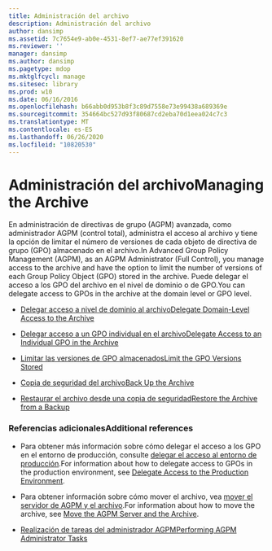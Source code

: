 ```yaml
---
title: Administración del archivo
description: Administración del archivo
author: dansimp
ms.assetid: 7c7654e9-ab0e-4531-8ef7-ae77ef391620
ms.reviewer: ''
manager: dansimp
ms.author: dansimp
ms.pagetype: mdop
ms.mktglfcycl: manage
ms.sitesec: library
ms.prod: w10
ms.date: 06/16/2016
ms.openlocfilehash: b66abb0d953b8f3c89d7558e73e99438a689369e
ms.sourcegitcommit: 354664bc527d93f80687cd2eba70d1eea024c7c3
ms.translationtype: MT
ms.contentlocale: es-ES
ms.lasthandoff: 06/26/2020
ms.locfileid: "10820530"
---
```

# <span data-ttu-id="d4fb8-103">Administración del archivo</span><span class="sxs-lookup"><span data-stu-id="d4fb8-103">Managing the Archive</span></span>


<span data-ttu-id="d4fb8-104">En administración de directivas de grupo (AGPM) avanzada, como administrador AGPM (control total), administra el acceso al archivo y tiene la opción de limitar el número de versiones de cada objeto de directiva de grupo (GPO) almacenado en el archivo.</span><span class="sxs-lookup"><span data-stu-id="d4fb8-104">In Advanced Group Policy Management (AGPM), as an AGPM Administrator (Full Control), you manage access to the archive and have the option to limit the number of versions of each Group Policy Object (GPO) stored in the archive.</span></span> <span data-ttu-id="d4fb8-105">Puede delegar el acceso a los GPO del archivo en el nivel de dominio o de GPO.</span><span class="sxs-lookup"><span data-stu-id="d4fb8-105">You can delegate access to GPOs in the archive at the domain level or GPO level.</span></span>

-   [<span data-ttu-id="d4fb8-106">Delegar acceso a nivel de dominio al archivo</span><span class="sxs-lookup"><span data-stu-id="d4fb8-106">Delegate Domain-Level Access to the Archive</span></span>](delegate-domain-level-access-to-the-archive-agpm30ops.md)

-   [<span data-ttu-id="d4fb8-107">Delegar acceso a un GPO individual en el archivo</span><span class="sxs-lookup"><span data-stu-id="d4fb8-107">Delegate Access to an Individual GPO in the Archive</span></span>](delegate-access-to-an-individual-gpo-in-the-archive-agpm30ops.md)

-   [<span data-ttu-id="d4fb8-108">Limitar las versiones de GPO almacenados</span><span class="sxs-lookup"><span data-stu-id="d4fb8-108">Limit the GPO Versions Stored</span></span>](limit-the-gpo-versions-stored-agpm30ops.md)

-   [<span data-ttu-id="d4fb8-109">Copia de seguridad del archivo</span><span class="sxs-lookup"><span data-stu-id="d4fb8-109">Back Up the Archive</span></span>](back-up-the-archive.md)

-   [<span data-ttu-id="d4fb8-110">Restaurar el archivo desde una copia de seguridad</span><span class="sxs-lookup"><span data-stu-id="d4fb8-110">Restore the Archive from a Backup</span></span>](restore-the-archive-from-a-backup.md)

### <span data-ttu-id="d4fb8-111">Referencias adicionales</span><span class="sxs-lookup"><span data-stu-id="d4fb8-111">Additional references</span></span>

-   <span data-ttu-id="d4fb8-112">Para obtener más información sobre cómo delegar el acceso a los GPO en el entorno de producción, consulte [delegar el acceso al entorno de producción](delegate-access-to-the-production-environment-agpm30ops.md).</span><span class="sxs-lookup"><span data-stu-id="d4fb8-112">For information about how to delegate access to GPOs in the production environment, see [Delegate Access to the Production Environment](delegate-access-to-the-production-environment-agpm30ops.md).</span></span>

-   <span data-ttu-id="d4fb8-113">Para obtener información sobre cómo mover el archivo, vea [mover el servidor de AGPM y el archivo](move-the-agpm-server-and-the-archive.md).</span><span class="sxs-lookup"><span data-stu-id="d4fb8-113">For information about how to move the archive, see [Move the AGPM Server and the Archive](move-the-agpm-server-and-the-archive.md).</span></span>

-   [<span data-ttu-id="d4fb8-114">Realización de tareas del administrador AGPM</span><span class="sxs-lookup"><span data-stu-id="d4fb8-114">Performing AGPM Administrator Tasks</span></span>](performing-agpm-administrator-tasks-agpm30ops.md)

 

 





